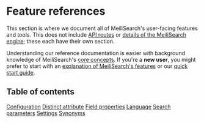 # Feature references

This section is where we document all of MeiliSearch's user-facing features and tools. This does not include [API routes](/reference/api) or [details of the MeiliSearch engine](/learn/advanced); these each have their own section.

Understanding our reference documentation is easier with background knowledge of MeiliSearch's [core concepts](/learn/core_concepts). If you're a **new user**, you might prefer to start with an [explanation of MeiliSearch's features](/learn/what_is_meilisearch/features.md) or our [quick start guide](/learn/getting_started/quick_start.md).

## Table of contents

[Configuration](/reference/features/configuration.md)
[Distinct attribute](/reference/features/distinct.md)
[Field properties](/reference/features/field_properties.md)
[Language](/reference/features/language.md)
[Search parameters](/reference/features/search_parameters.md)
[Settings](/reference/features/settings.md)
[Synonyms](/reference/features/synonyms.md)
